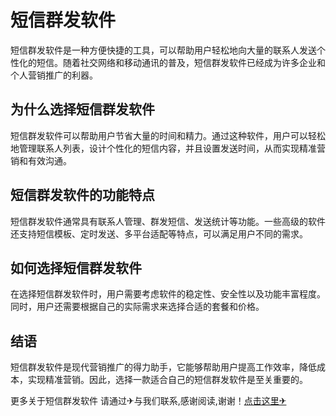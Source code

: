 # 短信群发软件

短信群发软件是一种方便快捷的工具，可以帮助用户轻松地向大量的联系人发送个性化的短信。随着社交网络和移动通讯的普及，短信群发软件已经成为许多企业和个人营销推广的利器。

## 为什么选择短信群发软件

短信群发软件可以帮助用户节省大量的时间和精力。通过这种软件，用户可以轻松地管理联系人列表，设计个性化的短信内容，并且设置发送时间，从而实现精准营销和有效沟通。

## 短信群发软件的功能特点

短信群发软件通常具有联系人管理、群发短信、发送统计等功能。一些高级的软件还支持短信模板、定时发送、多平台适配等特点，可以满足用户不同的需求。

## 如何选择短信群发软件

在选择短信群发软件时，用户需要考虑软件的稳定性、安全性以及功能丰富程度。同时，用户还需要根据自己的实际需求来选择合适的套餐和价格。

## 结语

短信群发软件是现代营销推广的得力助手，它能够帮助用户提高工作效率，降低成本，实现精准营销。因此，选择一款适合自己的短信群发软件是至关重要的。

更多关于短信群发软件 请通过✈与我们联系,感谢阅读,谢谢！[点击这里✈](https://t.me/sjlmbot)
